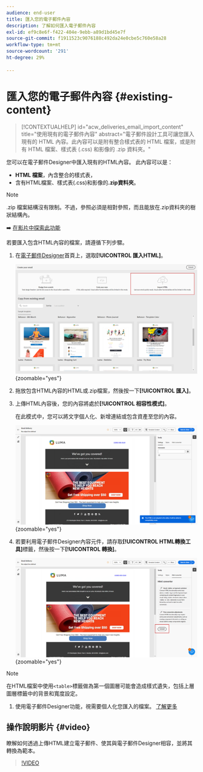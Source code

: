 ```yaml
---
audience: end-user
title: 匯入您的電子郵件內容
description: 了解如何匯入電子郵件內容
exl-id: ef9c8e6f-f422-404e-9ebb-a89d1bd45e7f
source-git-commit: f1911523c9076188c492da24e0cbe5c760e58a28
workflow-type: tm+mt
source-wordcount: '291'
ht-degree: 29%

---
```


# 匯入您的電子郵件內容 {#existing-content}

>[!CONTEXTUALHELP]
>id="acw_deliveries_email_import_content"
>title="使用現有的電子郵件內容"
>abstract="電子郵件設計工具可讓您匯入現有的 HTML 內容。此內容可以是附有整合樣式表的 HTML 檔案，或是附有 HTML 檔案、樣式表 (.css) 和影像的 .zip 資料夾。"

您可以在電子郵件Designer中匯入現有的HTML內容。 此內容可以是：

* **HTML 檔案**，內含整合的樣式表，
* 含有HTML檔案、樣式表(.css)和影像的&#x200B;**.zip資料夾**。

>[!NOTE]
>
>.zip 檔案結構沒有限制。不過，參照必須是相對參照，而且能放在.zip資料夾的樹狀結構內。

➡️ [在影片中探索此功能](#video)

若要匯入包含HTML內容的檔案，請遵循下列步驟。

1. 在[電子郵件Designer](get-started-email-designer.md)首頁上，選取&#x200B;**[!UICONTROL 匯入HTML]**。

   ![熒幕擷圖顯示[電子郵件Designer]首頁中的[匯入HTML]選項。](assets/html-import.png){zoomable="yes"}

1. 拖放包含HTML內容的HTML或.zip檔案，然後按一下&#x200B;**[!UICONTROL 匯入]**。

1. 上傳HTML內容後，您的內容將處於&#x200B;**[!UICONTROL 相容性模式]**。

   在此模式中，您可以將文字個人化、新增連結或包含資產至您的內容。

   ![熒幕擷圖顯示以相容模式上傳的HTML內容。](assets/html-imported.png){zoomable="yes"}

1. 若要利用電子郵件Designer內容元件，請存取&#x200B;**[!UICONTROL HTML轉換工具]**&#x200B;標籤，然後按一下&#x200B;**[!UICONTROL 轉換]**。

   ![熒幕擷圖顯示HTML轉換器索引標籤與轉換按鈕。](assets/html-imported-2.png){zoomable="yes"}

>[!NOTE]
>
>在HTML檔案中使用`<table>`標籤做為第一個圖層可能會造成樣式遺失，包括上層圖層標籤中的背景和寬度設定。

1. 使用電子郵件Designer功能，視需要個人化您匯入的檔案。 [了解更多](content-components.md)

## 操作說明影片 {#video}

瞭解如何透過上傳HTML建立電子郵件、使其與電子郵件Designer相容，並將其轉換為範本。

>[!VIDEO](https://video.tv.adobe.com/v/3427633/?quality=12)